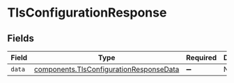 # TlsConfigurationResponse


## Fields

| Field                                                                                                     | Type                                                                                                      | Required                                                                                                  | Description                                                                                               |
| --------------------------------------------------------------------------------------------------------- | --------------------------------------------------------------------------------------------------------- | --------------------------------------------------------------------------------------------------------- | --------------------------------------------------------------------------------------------------------- |
| `data`                                                                                                    | [components.TlsConfigurationResponseData](../../../sdk/models/components/tlsconfigurationresponsedata.md) | :heavy_minus_sign:                                                                                        | N/A                                                                                                       |